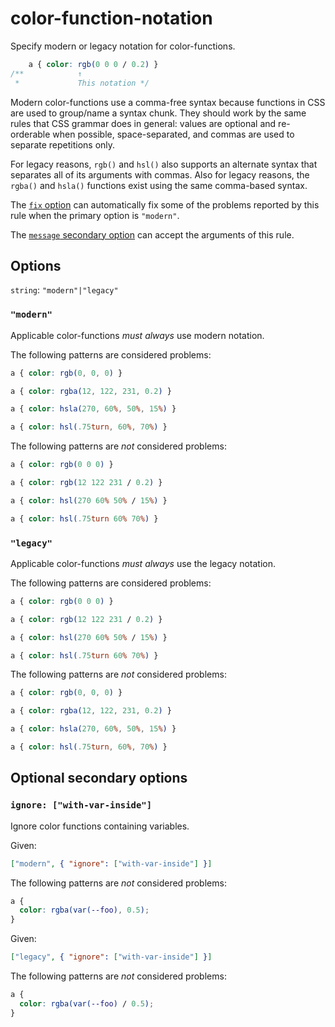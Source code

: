 # color-function-notation

Specify modern or legacy notation for color-functions.

<!-- prettier-ignore -->
```css
    a { color: rgb(0 0 0 / 0.2) }
/**            ↑
 *             This notation */
```

Modern color-functions use a comma-free syntax because functions in CSS are used to group/name a syntax chunk. They should work by the same rules that CSS grammar does in general: values are optional and re-orderable when possible, space-separated, and commas are used to separate repetitions only.

For legacy reasons, `rgb()` and `hsl()` also supports an alternate syntax that separates all of its arguments with commas. Also for legacy reasons, the `rgba()` and `hsla()` functions exist using the same comma-based syntax.

The [`fix` option](../../../docs/user-guide/options.md#fix) can automatically fix some of the problems reported by this rule when the primary option is `"modern"`.

The [`message` secondary option](../../../docs/user-guide/configure.md#message) can accept the arguments of this rule.

## Options

`string`: `"modern"|"legacy"`

### `"modern"`

Applicable color-functions _must always_ use modern notation.

The following patterns are considered problems:

<!-- prettier-ignore -->
```css
a { color: rgb(0, 0, 0) }
```

<!-- prettier-ignore -->
```css
a { color: rgba(12, 122, 231, 0.2) }
```

<!-- prettier-ignore -->
```css
a { color: hsla(270, 60%, 50%, 15%) }
```

<!-- prettier-ignore -->
```css
a { color: hsl(.75turn, 60%, 70%) }
```

The following patterns are _not_ considered problems:

<!-- prettier-ignore -->
```css
a { color: rgb(0 0 0) }
```

<!-- prettier-ignore -->
```css
a { color: rgb(12 122 231 / 0.2) }
```

<!-- prettier-ignore -->
```css
a { color: hsl(270 60% 50% / 15%) }
```

<!-- prettier-ignore -->
```css
a { color: hsl(.75turn 60% 70%) }
```

### `"legacy"`

Applicable color-functions _must always_ use the legacy notation.

The following patterns are considered problems:

<!-- prettier-ignore -->
```css
a { color: rgb(0 0 0) }
```

<!-- prettier-ignore -->
```css
a { color: rgb(12 122 231 / 0.2) }
```

<!-- prettier-ignore -->
```css
a { color: hsl(270 60% 50% / 15%) }
```

<!-- prettier-ignore -->
```css
a { color: hsl(.75turn 60% 70%) }
```

The following patterns are _not_ considered problems:

<!-- prettier-ignore -->
```css
a { color: rgb(0, 0, 0) }
```

<!-- prettier-ignore -->
```css
a { color: rgba(12, 122, 231, 0.2) }
```

<!-- prettier-ignore -->
```css
a { color: hsla(270, 60%, 50%, 15%) }
```

<!-- prettier-ignore -->
```css
a { color: hsl(.75turn, 60%, 70%) }
```

## Optional secondary options

### `ignore: ["with-var-inside"]`

Ignore color functions containing variables.

Given:

```json
["modern", { "ignore": ["with-var-inside"] }]
```

The following patterns are _not_ considered problems:

```css
a {
  color: rgba(var(--foo), 0.5);
}
```

Given:

```json
["legacy", { "ignore": ["with-var-inside"] }]
```

The following patterns are _not_ considered problems:

```css
a {
  color: rgba(var(--foo) / 0.5);
}
```
